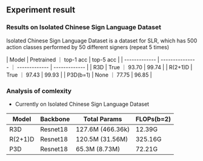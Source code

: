 ## Experiment result
### Results on Isolated Chinese Sign Language Dataset
Isolated Chinese Sign Language Dataset is a dataset for SLR, which has 500 action classes performed by 50 different signers
(repeat 5 times)

| Model         |   Pretrained    ｜   top-1 acc   |   top-5 acc   |
| ------------- | --------------- ｜ ------------- | ------------- |
| R3D           |     True        ｜     93.70     |     99.74     |
| R(2+1)D       |     True        ｜     97.43     |     99.93     |
| P3D(b=1)      |     None        ｜     77.75     |     96.85     |

### Analysis of comlexity
- Currently on Isolated Chinese Sign Language Dataset

| Model         |   Backbone     |       Total Params     |    FLOPs(b=2)    |
| ------------- | -------------- | ---------------------- | ---------------- |
| R3D           |   Resnet18     |     127.6M (466.36k)   |      12.39G      |
| R(2+1)D       |   Resnet18     |     120.5M (31.56M)    |     325.16G      |
| P3D           |   Resnet18     |     65.3M (8.73M)      |      72.21G      |
